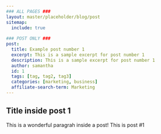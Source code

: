 ```yaml
---
### ALL PAGES ###
layout: master/placeholder/blog/post
sitemap:
  include: true
  
### POST ONLY ###
post:
  title: Example post number 1
  excerpt: This is a sample excerpt for post number 1
  description: This is a sample excerpt for post number 1
  author: samantha
  id: 1
  tags: [tag, tag2, tag3]
  categories: [marketing, business]
  affiliate-search-term: Marketing
---
```


## Title inside post 1
This is a wonderful paragrah inside a post! This is post #1
